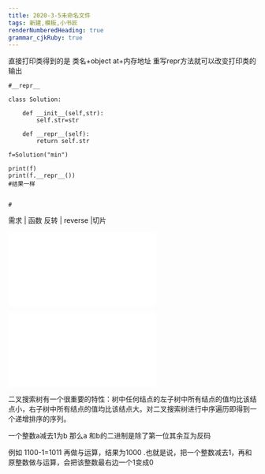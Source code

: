 ```yaml
---
title: 2020-3-5未命名文件 
tags: 新建,模板,小书匠
renderNumberedHeading: true
grammar_cjkRuby: true
---
```

直接打印类得到的是 类名+object at+内存地址
重写repr方法就可以改变打印类的输出
```
#__repr__

class Solution:

    def __init__(self,str):
        self.str=str

    def __repr__(self):
        return self.str

f=Solution("min")

print(f)
print(f.__repr__())
#结果一样


#

```

需求  | 函数
反转  | reverse  |切片

![表格](./attachments/1583406103639.table.html)


![表格](./attachments/1583406982641.table.html)


二叉搜索树有一个很重要的特性：树中任何结点的左子树中所有结点的值均比该结点小，右子树中所有结点的值均比该结点大。对二叉搜索树进行中序遍历即得到一个递增排序的序列。


一个整数a减去1为b
那么a 和b的二进制是除了第一位其余互为反码

例如 1100-1=1011 再做与运算，结果为1000
.也就是说，把一个整数减去1，再和原整数做与运算，会把该整数最右边一个1变成0